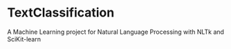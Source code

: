 # TextClassification
A Machine Learning project for Natural Language Processing with NLTk and SciKit-learn
